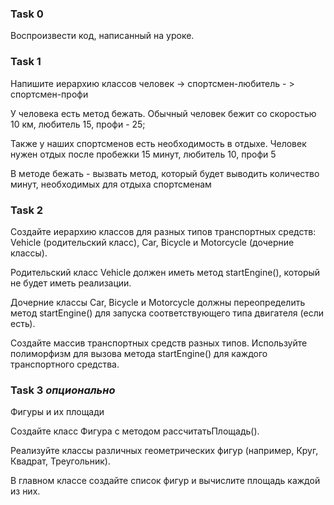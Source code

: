 ### Task 0 

Воспроизвести код, написанный на уроке.

### Task 1

Напишите иерархию классов человек -> спортсмен-любитель - > спортсмен-профи

У человека есть метод бежать. Обычный человек бежит со скоростью 10 км, любитель 15, профи - 25;

Также у наших спортсменов есть необходимость в отдыхе. Человек нужен отдых после пробежки 15 минут, любитель 10, профи 5

В методе бежать - вызвать метод, который будет выводить количество минут, необходимых для отдыха спортсменам



### Task 2

Создайте иерархию классов для разных типов транспортных средств: Vehicle (родительский класс), Car, Bicycle и Motorcycle (дочерние классы).

Родительский класс Vehicle должен иметь метод startEngine(), который не будет иметь реализации.

Дочерние классы Car, Bicycle и Motorcycle должны переопределить метод startEngine() для запуска соответствующего типа двигателя (если есть).

Создайте массив транспортных средств разных типов. Используйте полиморфизм для вызова метода startEngine() для каждого транспортного средства.

### Task 3 _опционально_

Фигуры и их площади

Создайте класс Фигура с методом рассчитатьПлощадь().

Реализуйте классы различных геометрических фигур (например, Круг, Квадрат, Треугольник).

В главном классе создайте список фигур и вычислите площадь каждой из них.

















